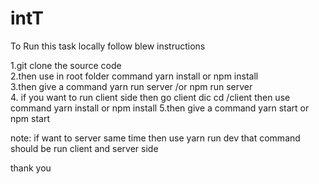 # intT

To Run this task locally follow blew instructions 

1.git clone the source code <br/>
2.then use in root folder command yarn install or npm install<br/>
3.then give a command yarn run server /or npm run server <br/>
4. if you want to run client side then go client dic cd /client then use command yarn install or npm install 
5.then give a command yarn start or npm start<br/>

note: if want to server same time then use yarn run dev that command should be run client and server side

thank you 
